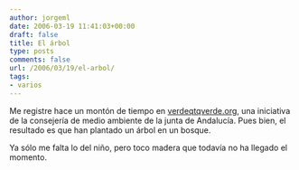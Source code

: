 ```yaml
---
author: jorgeml
date: 2006-03-19 11:41:03+00:00
draft: false
title: El árbol
type: posts
comments: false
url: /2006/03/19/el-arbol/
tags:
- varios
---
```


Me registre hace un montón de tiempo en [verdeqtqverde.org](http://www.verdeqtqverde.org/), una iniciativa de la consejería de medio ambiente de la junta de Andalucía. Pues bien, el resultado es que han plantado un árbol en un bosque.

Ya sólo me falta lo del niño, pero toco madera que todavía no ha llegado el momento.
